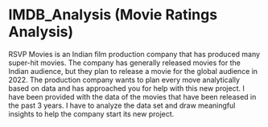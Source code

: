 # IMDB_Analysis (Movie Ratings Analysis)
RSVP Movies is an Indian film production company that has produced many super-hit movies. The company has generally released movies for the Indian audience, but they plan to release a movie for the global audience in 2022. The production company wants to plan every move analytically based on data and has approached you for help with this new project. I have been provided with the data of the movies that have been released in the past 3 years. I have to analyze the data set and draw meaningful insights to help the company start its new project.
